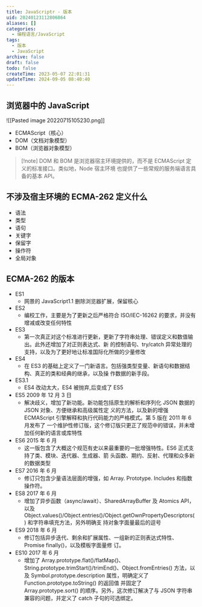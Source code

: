 ```yaml
---
title: JavaScriptr - 版本
uid: 20240123112806864
aliases: []
categories:
  - 编程语言/JavaScript
tags:
  - 版本
  - JavaScript
archive: false
draft: false
todo: false
createTime: 2023-05-07 22:01:31
updateTime: 2024-09-05 08:40:40
---
```


## 浏览器中的 JavaScript

![[Pasted image 20220715105230.png]]

- ECMAScript（核心）
- DOM（文档对象模型）
- BOM（浏览器对象模型）

> [!note] DOM 和 BOM 是浏览器宿主环境提供的，而不是 ECMAScript 定义的标准接口。类似地，Node 宿主环境
> 也提供了一些常规的服务端语言具备的基本 API。

## 不涉及宿主环境的 ECMA-262 定义什么

- 语法
- 类型
- 语句
- 关键字
- 保留字
- 操作符
- 全局对象

## ECMA-262 的版本

- ES1
  - 网景的 JavaScript1.1 删除浏览器扩展，保留核心
- ES2
  - 编校工作，主要是为了更新之后严格符合 ISO/IEC-16262 的要求，并没有增减或改变任何特性
- ES3
  - 第一次真正对这个标准进行更新，更新了字符串处理、错误定义和数值输出。此外还增加了对正则表达式、新
    的控制语句、try/catch 异常处理的支持，以及为了更好地让标准国际化所做的少量修改
- ES4
  - 在 ES3 的基础上定义了一门新语言。包括强类型变量、新语句和数据结构、真正的类和经典的继承，以及操
    作数据的新手段。
- ES3.1
  - ES4 改动太大，ES4 被抛弃,后变成了 ES5
- ES5 2009 年 12 月 3 日
  - 解决歧义，增加了新功能。新功能包括原生的解析和序列化 JSON 数据的 JSON 对象、方便继承和高级属性定
    义的方法，以及新的增强 ECMAScript 引擎解释和执行代码能力的严格模式。第 5 版在 2011 年 6 月发布了
    一个维护性修订版，这个修订版只更正了规范中的错误，并未增加任何新的语言或库特性
- ES6 2015 年 6 月
  - 这一版包含了大概这个规范有史以来最重要的一批增强特性。ES6 正式支持了类、模块、迭代器、生成器、箭
    头函数、期约、反射、代理和众多新的数据类型
- ES7 2016 年 6 月
  - 修订只包含少量语法层面的增强，如 Array. Prototype. Includes 和指数操作符。
- ES8 2017 年 6 月
  - 增加了异步函数（async/await）、SharedArrayBuffer 及 Atomics API，以及
    Object.values()/Object.entries()/Object.getOwnPropertyDescriptors() 和字符串填充方法，另外明确支
    持对象字面量最后的逗号
- ES9 2018 年 6 月
  - 修订包括异步迭代、剩余和扩展属性、一组新的正则表达式特性、Promise finally()，以及模板字面量修
    订。
- ES10 2017 年 6 月
  - 增加了
    Array.prototype.flat()/flatMap()、String.prototype.trimStart()/trimEnd()、Object.fromEntries()
    方法，以及 Symbol.prototype.description 属性，明确定义了 Function.prototype.toString() 的返回值
    并固定了 Array.prototype.sort() 的顺序。另外，这次修订解决了与 JSON 字符串兼容的问题，并定义了
    catch 子句的可选绑定。
